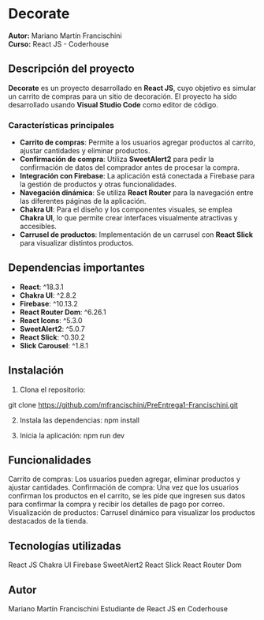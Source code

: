 # Decorate

**Autor:** Mariano Martín Francischini  
**Curso:** React JS - Coderhouse

## Descripción del proyecto

**Decorate** es un proyecto desarrollado en **React JS**, cuyo objetivo es simular un carrito de compras para un sitio de decoración. El proyecto ha sido desarrollado usando **Visual Studio Code** como editor de código.

### Características principales

- **Carrito de compras**: Permite a los usuarios agregar productos al carrito, ajustar cantidades y eliminar productos.
- **Confirmación de compra**: Utiliza **SweetAlert2** para pedir la confirmación de datos del comprador antes de procesar la compra.
- **Integración con Firebase**: La aplicación está conectada a Firebase para la gestión de productos y otras funcionalidades.
- **Navegación dinámica**: Se utiliza **React Router** para la navegación entre las diferentes páginas de la aplicación.
- **Chakra UI**: Para el diseño y los componentes visuales, se emplea **Chakra UI**, lo que permite crear interfaces visualmente atractivas y accesibles.
- **Carrusel de productos**: Implementación de un carrusel con **React Slick** para visualizar distintos productos.

## Dependencias importantes

- **React**: ^18.3.1
- **Chakra UI**: ^2.8.2
- **Firebase**: ^10.13.2
- **React Router Dom**: ^6.26.1
- **React Icons**: ^5.3.0
- **SweetAlert2**: ^5.0.7
- **React Slick**: ^0.30.2
- **Slick Carousel**: ^1.8.1

## Instalación

1. Clona el repositorio:

git clone https://github.com/mfrancischini/PreEntrega1-Francischini.git

2. Instala las dependencias:
npm install

3. Inicia la aplicación:
npm run dev

## Funcionalidades

Carrito de compras: Los usuarios pueden agregar, eliminar productos y ajustar cantidades.
Confirmación de compra: Una vez que los usuarios confirman los productos en el carrito, se les pide que ingresen sus datos para confirmar la compra y recibir los detalles de pago por correo.
Visualización de productos: Carrusel dinámico para visualizar los productos destacados de la tienda.

## Tecnologías utilizadas
React JS
Chakra UI
Firebase
SweetAlert2
React Slick
React Router Dom

## Autor
Mariano Martín Francischini
Estudiante de React JS en Coderhouse
